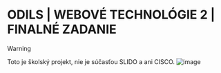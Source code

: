 # ODILS | WEBOVÉ TECHNOLÓGIE 2 | FINALNÉ ZADANIE

> [!WARNING]
> Toto je školský projekt, nie je súčasťou SLIDO a ani CISCO.      ![image](https://github.com/davidhuszarik/WEBTE2-FINAL-SLIDO/assets/76002397/553417bf-d3f2-40cf-b4ff-de2a3c85fdb2)
